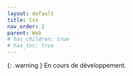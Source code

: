 ```yaml
---
layout: default
title: Css
nav_order: 2
parent: Web
# has_children: true
# has_toc: true
---
```


{: .warning }
En cours de développement.
